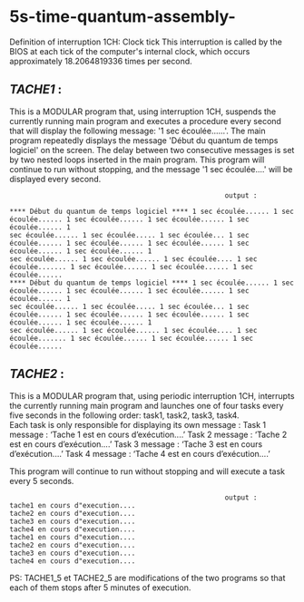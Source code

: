 # 5s-time-quantum-assembly-
Definition of interruption 1CH: Clock tick
This interruption is called by the BIOS at each tick of the computer's internal clock, which occurs approximately 18.2064819336 times per second.

## _TACHE1_ : 
This is a MODULAR program that, using interruption 1CH, suspends the currently running main program and executes a procedure every second that will display the following message: '1 sec écoulée......'. The main program repeatedly displays the message 'Début du quantum de temps logiciel' on the screen. The delay between two consecutive messages is set by two nested loops inserted in the main program. This program will continue to run without stopping, and the message '1 sec écoulée....' will be displayed every second.


                                                         output : 

    **** Début du quantum de temps logiciel **** 1 sec écoulée...... 1 sec écoulée...... 1 sec écoulée...... 1 sec écoulée...... 1 sec écoulée...... 1
    sec écoulée...... 1 sec écoulée..... 1 sec écoulée... 1 sec écoulée...... 1 sec écoulée...... 1 sec écoulée...... 1 sec écoulée...... 1 sec écoulée...... 1
    sec écoulée...... 1 sec écoulée...... 1 sec écoulée.... 1 sec écoulée....... 1 sec écoulée...... 1 sec écoulée...... 1 sec écoulée......
    **** Début du quantum de temps logiciel **** 1 sec écoulée...... 1 sec écoulée...... 1 sec écoulée...... 1 sec écoulée...... 1 sec écoulée...... 1
    sec écoulée...... 1 sec écoulée..... 1 sec écoulée... 1 sec écoulée...... 1 sec écoulée...... 1 sec écoulée...... 1 sec écoulée...... 1 sec écoulée...... 1
    sec écoulée...... 1 sec écoulée...... 1 sec écoulée.... 1 sec écoulée....... 1 sec écoulée...... 1 sec écoulée...... 1 sec écoulée......

## _TACHE2_ : 
This is a MODULAR program that, using periodic interruption 1CH, interrupts the currently running main program and launches one of four tasks every five seconds in the following order: task1, task2, task3, task4.  
Each task is only responsible for displaying its own message :
Task 1 message : ‘Tache 1 est en cours d’exécution....’
Task 2 message : ‘Tache 2 est en cours d’exécution....’
Task 3 message : ‘Tache 3 est en cours d’exécution....’
Task 4 message : ‘Tache 4 est en cours d’exécution....’

This program will continue to run without stopping and will execute a task every 5 seconds.


                                                         output : 
    tache1 en cours d"execution....
    tache2 en cours d"execution....
    tache3 en cours d"execution....
    tache4 en cours d"execution....
    tache1 en cours d"execution....
    tache2 en cours d"execution....
    tache3 en cours d"execution....
    tache4 en cours d"execution....

PS: TACHE1_5 et TACHE2_5 are modifications of the two programs so that each of them stops after 5 minutes of execution.

